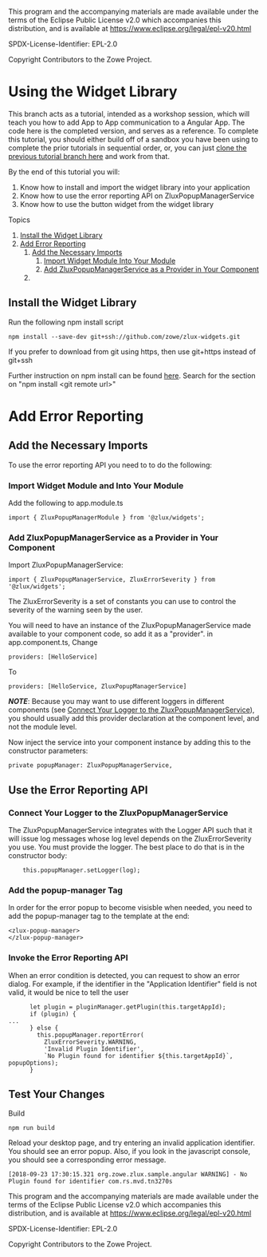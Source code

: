 This program and the accompanying materials are
made available under the terms of the Eclipse Public License v2.0 which accompanies
this distribution, and is available at https://www.eclipse.org/legal/epl-v20.html

SPDX-License-Identifier: EPL-2.0

Copyright Contributors to the Zowe Project.
# Using the Widget Library

This branch acts as a tutorial, intended as a workshop session, which will teach you how to add App to App communication to a Angular App. 
The code here is the completed version, and serves as a reference. To complete this tutorial, you should either build off of a sandbox you have been using to complete the prior tutorials in sequential order, or, you can just [clone the previous tutorial branch here](https://github.com/zowe/sample-app/tree/lab/step-3-app2app-complete) and work from that.

By the end of this tutorial you will:
1. Know how to install and import the widget library into your application
1. Know how to use the error reporting API on ZluxPopupManagerService
1. Know how to use the button widget from the widget library

Topics
1. [Install the Widget Library](#install-the-widget-library)
1. [Add Error Reporting](#add-error-reporting)
   1. [Add the Necessary Imports](#add-the-necessary-imports)
      1. [Import Widget Module Into Your Module](#import-module-into-your-module)
      1. [Add ZluxPopupManagerService as a Provider in Your Component](#add-zluxPopupManagerService-as-a-provider-in-your-component)
   1. []()

## Install the Widget Library
Run the following npm install script
```
npm install --save-dev git+ssh://github.com/zowe/zlux-widgets.git
```
If you prefer to download from git using https, then use git+https instead of git+ssh

Further instruction on npm install can be found [here](https://docs.npmjs.com/cli/install). Search for the section on "npm install &lt;git remote url&gt;"
# Add Error Reporting
## Add the Necessary Imports
To use the error reporting API you need to to do the following:
### Import Widget Module and Into Your Module
Add the following to app.module.ts
```
import { ZluxPopupManagerModule } from '@zlux/widgets';
```
### Add ZluxPopupManagerService as a Provider in Your Component
Import ZluxPopupManagerService:
```
import { ZluxPopupManagerService, ZluxErrorSeverity } from '@zlux/widgets';
```
The ZluxErrorSeverity is a set of constants you can use to control the severity of the warning seen by the user.

You will need to have an instance of the ZluxPopupManagerService made available to your component code, so add it as a "provider". in app.component.ts, Change
```
providers: [HelloService]
```
To
```
providers: [HelloService, ZluxPopupManagerService]
```
***NOTE***: Because you may want to use different loggers in different components (see [Connect Your Logger to the ZluxPopupManagerService](#connect-your-logger-to-the-zluxpopupmanagerservice)), you should usually add this provider declaration at the component level, and not the module level.

Now inject the service into your component instance by adding this to the constructor parameters:
```
private popupManager: ZluxPopupManagerService,
```
## Use the Error Reporting API
### Connect Your Logger to the ZluxPopupManagerService
The ZluxPopupManagerService integrates with the Logger API such that it will issue log messages whose log level depends on the ZluxErrorSeverity you use. You must provide the logger. The best place to do that is in the constructor body:
```
    this.popupManager.setLogger(log);
```
### Add the popup-manager Tag
In order for the error popup to become visisble when needed, you need to add the popup-manager tag to the template at the end:
```
<zlux-popup-manager>
</zlux-popup-manager>
```
### Invoke the Error Reporting API
When an error condition is detected, you can request to show an error dialog. For example, if the identifier in the "Application Identifier" field is not valid, it would be nice to tell the user
```
      let plugin = pluginManager.getPlugin(this.targetAppId);
      if (plugin) {
...
      } else {
        this.popupManager.reportError(
          ZluxErrorSeverity.WARNING,
          'Invalid Plugin Identifier',
          `No Plugin found for identifier ${this.targetAppId}`, popupOptions);
      }

```
## Test Your Changes
Build
```
npm run build
```
Reload your desktop page, and try entering an invalid application identifier. You should see an error popup. Also, if you look in the javascript console, you should see a corresponding error message.
```
[2018-09-23 17:30:15.321 org.zowe.zlux.sample.angular WARNING] - No Plugin found for identifier com.rs.mvd.tn3270s
```

This program and the accompanying materials are
made available under the terms of the Eclipse Public License v2.0 which accompanies
this distribution, and is available at https://www.eclipse.org/legal/epl-v20.html

SPDX-License-Identifier: EPL-2.0

Copyright Contributors to the Zowe Project.
